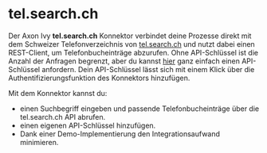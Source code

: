 # tel.search.ch

Der Axon Ivy **tel.search.ch** Konnektor verbindet deine Prozesse direkt mit dem Schweizer Telefonverzeichnis von [tel.search.ch](https://search.ch/tel/) und nutzt dabei einen REST-Client, um Telefonbucheinträge  abzurufen. Ohne API-Schlüssel ist die Anzahl der Anfragen begrenzt, aber du kannst [hier](https://tel.search.ch/api/getkey) ganz einfach einen API-Schlüssel anfordern. Dein API-Schlüssel lässt sich mit einem Klick über die Authentifizierungsfunktion des Konnektors hinzufügen.

Mit dem Konnektor kannst du:

- einen Suchbegriff eingeben und passende Telefonbucheinträge über die tel.search.ch API abrufen.
- einen eigenen API-Schlüssel hinzufügen.
- Dank einer Demo-Implementierung den Integrationsaufwand minimieren.
